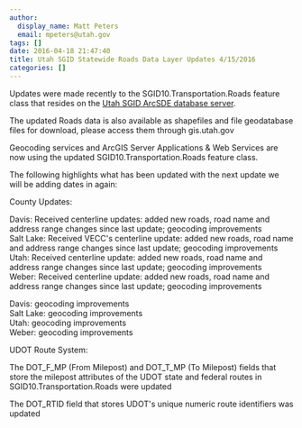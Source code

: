 ```yaml
---
author:
  display_name: Matt Peters
  email: mpeters@utah.gov
tags: []
date: 2016-04-18 21:47:40
title: Utah SGID Statewide Roads Data Layer Updates 4/15/2016
categories: []
---
```


Updates were made recently to the SGID10.Transportation.Roads feature class that resides on the <a href="http://gis.utah.gov/sgid-database/">Utah SGID ArcSDE database server</a>.

The updated Roads data is also available as shapefiles and file geodatabase files for download, please access them through gis.utah.gov

Geocoding services and ArcGIS Server Applications & Web Services are now using the updated SGID10.Transportation.Roads feature class.

The following highlights what has been updated with the next update we will be adding dates in again:

County Updates:

Davis: Received centerline updates: added new roads, road name and address range changes since last update; geocoding improvements  
Salt Lake: Received VECC's centerline update: added new roads, road name and address range changes since last update; geocoding improvements  
Utah: Received centerline update: added new roads, road name and address range changes since last update; geocoding improvements  
Weber: Received centerline update: added new roads, road name and address range changes since last update; geocoding improvements  


Davis: geocoding improvements  
Salt Lake: geocoding improvements  
Utah: geocoding improvements  
Weber: geocoding improvements  

UDOT Route System:

The DOT_F_MP (From Milepost) and DOT_T_MP (To Milepost) fields that store the milepost attributes of the UDOT state and federal routes in SGID10.Transportation.Roads were updated

The DOT_RTID field that stores UDOT's unique numeric route identifiers was updated
 